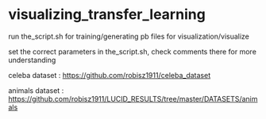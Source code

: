 # visualizing_transfer_learning

run the_script.sh for training/generating pb files for visualization/visualize


set the correct parameters in the_script.sh, check comments there for more understanding


celeba dataset : https://github.com/robisz1911/celeba_dataset


animals dataset : https://github.com/robisz1911/LUCID_RESULTS/tree/master/DATASETS/animals

